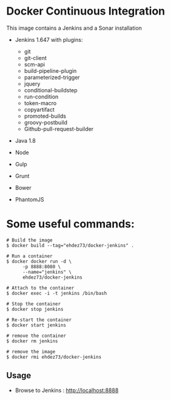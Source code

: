 # Docker Continuous Integration

This image contains a Jenkins and a Sonar installation

* Jenkins 1.647 with plugins:
   * git
   * git-client
   * scm-api
   * build-pipeline-plugin
   * parameterized-trigger
   * jquery
   * conditional-buildstep
   * run-condition
   * token-macro
   * copyartifact
   * promoted-builds
   * groovy-postbuild
   * Github-pull-request-builder

* Java 1.8
* Node
* Gulp
* Grunt
* Bower
* PhantomJS



# Some useful commands:

    # Build the image
    $ docker build --tag="ehdez73/docker-jenkins" .

    # Run a container
    $ docker docker run -d \
          -p 8888:8080 \
          --name="jenkins" \
          ehdez73/docker-jenkins

    # Attach to the container
    $ docker exec -i -t jenkins /bin/bash

    # Stop the container
    $ docker stop jenkins

    # Re-start the container
    $ docker start jenkins

    # remove the container
    $ docker rm jenkins

    # remove the image
    $ docker rmi ehdez73/docker-jenkins


## Usage
* Browse to Jenkins : [http://localhost:8888](http://localhost:8888)
